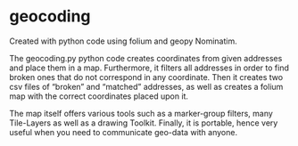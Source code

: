 # geocoding
Created with python code using folium and geopy Nominatim.

The geocoding.py python code creates coordinates from given addresses and place them in a map. Furthermore, it filters all addresses in order to find broken ones that do not correspond in any coordinate. Then it creates two csv files of “broken” and “matched” addresses, as well as creates a folium map with the correct coordinates placed upon it. 

The map itself offers various tools such as a marker-group filters, many Tile-Layers as well as a drawing Toolkit. Finally, it is portable, hence very useful when you need to communicate geo-data with anyone.
